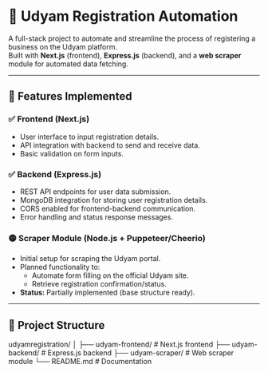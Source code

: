 # 🏢 Udyam Registration Automation

A full-stack project to automate and streamline the process of registering a business on the Udyam platform.  
Built with **Next.js** (frontend), **Express.js** (backend), and a **web scraper** module for automated data fetching.

---

## 🚀 Features Implemented

### ✅ Frontend (Next.js)
- User interface to input registration details.
- API integration with backend to send and receive data.
- Basic validation on form inputs.

### ✅ Backend (Express.js)
- REST API endpoints for user data submission.
- MongoDB integration for storing user registration details.
- CORS enabled for frontend-backend communication.
- Error handling and status response messages.

### 🟡 Scraper Module (Node.js + Puppeteer/Cheerio)
- Initial setup for scraping the Udyam portal.
- Planned functionality to:
  - Automate form filling on the official Udyam site.
  - Retrieve registration confirmation/status.
- **Status:** Partially implemented (base structure ready).

---

## 📂 Project Structure
udyamregistration/
│
├── udyam-frontend/ # Next.js frontend
├── udyam-backend/ # Express.js backend
├── udyam-scraper/ # Web scraper module
└── README.md # Documentation
